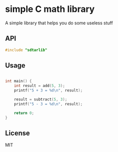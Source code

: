 # simple C math library
A simple library that helps you do some useless stuff

## API

``` c
#include "sdtarlib"

```

## Usage

```c

int main() {
    int result = add(5, 3);
    printf("5 + 3 = %d\n", result);

    result = subtract(5, 3);
    printf("5 - 3 = %d\n", result);

    return 0;
}

```

## License

MIT
